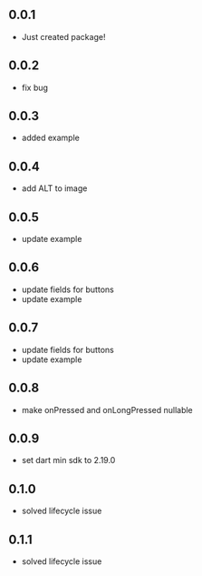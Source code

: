 ## 0.0.1

* Just created package!

## 0.0.2

* fix bug

## 0.0.3

* added example

## 0.0.4

* add ALT to image

## 0.0.5

* update example

## 0.0.6

* update fields for buttons
* update example

## 0.0.7

* update fields for buttons
* update example

## 0.0.8

* make onPressed and onLongPressed nullable

## 0.0.9

* set dart min sdk to 2.19.0

## 0.1.0

* solved lifecycle issue

## 0.1.1

* solved lifecycle issue

